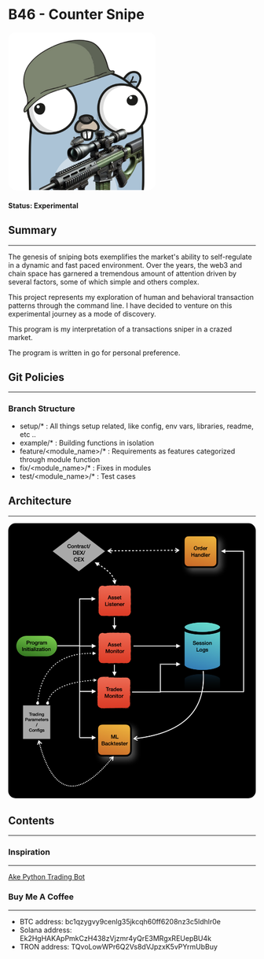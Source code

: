 # B46 - Counter Snipe

<img src="./logo.png" alt="My Image" width="300" style="border-radius: 15px;">

#### Status: Experimental

## Summary

-------

The genesis of sniping bots exemplifies the market's ability to self-regulate in a dynamic and fast paced environment.
Over the years, the web3 and chain space has garnered a tremendous amount of attention driven by several factors,
some of which simple and others complex. 

This project represents my exploration of human and behavioral transaction patterns through the command line.
I have decided to venture on this experimental journey as a mode of discovery.

This program is my interpretation of a transactions sniper in a crazed market. 

The program is written in go for personal preference. 

## Git Policies

-------

### Branch Structure

- setup/* : All things setup related, like config, env vars, libraries, readme, etc ..
- example/* : Building functions in isolation 
- feature/<module_name>/* : Requirements as features categorized through module function
- fix/<module_name>/* : Fixes in modules
- test/<module_name>/* : Test cases 

## Architecture

-------


<img src="./arch.png" alt="My Image" width="600" style="border-radius: 15px;">

## Contents

-------



### Inspiration

-------

<a href="https://github.com/chainstacklabs/pump-fun-bot" target="_blank">Ake Python Trading Bot</a>

### Buy Me A Coffee

-------

* BTC address: bc1qzygvy9cenlg35jkcqh60ff6208nz3c5ldhlr0e
* Solana address: Ek2HgHAKApPmkCzH438zVjzmr4yQrE3MRgxREUepBU4k
* TRON address: TQvoLowWPr6Q2Vs8dVJpzxK5vPYrmUbBuy
